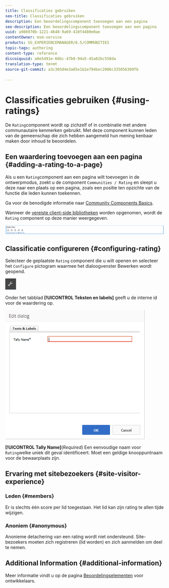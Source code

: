 ```yaml
---
title: Classificaties gebruiken
seo-title: Classificaties gebruiken
description: Een beoordelingscomponent toevoegen aan een pagina
seo-description: Een beoordelingscomponent toevoegen aan een pagina
uuid: a986970b-1221-4648-9a69-410f4480e0ae
contentOwner: msm-service
products: SG_EXPERIENCEMANAGER/6.5/COMMUNITIES
topic-tags: authoring
content-type: reference
discoiquuid: a0e5491e-66bc-47b0-94a5-45a02bc558da
translation-type: tm+mt
source-git-commit: a3c303d4e3a85e1b2e794bec2006c335056309fb

---
```



# Classificaties gebruiken {#using-ratings}

De `Rating`component wordt op zichzelf of in combinatie met andere communautaire kenmerken gebruikt. Met deze component kunnen leden van de gemeenschap die zich hebben aangemeld hun mening kenbaar maken door inhoud te beoordelen.

## Een waardering toevoegen aan een pagina {#adding-a-rating-to-a-page}

Als u een `Rating`component aan een pagina wilt toevoegen in de ontwerpmodus, zoekt u de component `Communities / Rating` en sleept u deze naar een plaats op een pagina, zoals een positie ten opzichte van de functie die leden kunnen toekennen.

Ga voor de benodigde informatie naar [Community Components Basics](basics.md).

Wanneer de [vereiste client-side bibliotheken](rating-basics.md#essentials-for-client-side) worden opgenomen, wordt de `Rating` component op deze manier weergegeven.

![chlimage_1-493](assets/chlimage_1-493.png)

## Classificatie configureren {#configuring-rating}

Selecteer de geplaatste `Rating` component die u wilt openen en selecteer het `Configure` pictogram waarmee het dialoogvenster Bewerken wordt geopend.

![chlimage_1-494](assets/chlimage_1-494.png)

Onder het tabblad **[!UICONTROL Teksten en labels]** geeft u de interne id voor de waardering op.

![chlimage_1-495](assets/chlimage_1-495.png)

**[!UICONTROL Tally Name]**(*Required*) Een eenvoudige naam voor `Rating`welke uniek dit geval identificeert. Moet een geldige knooppuntnaam voor de bewaarplaats zijn.

## Ervaring met sitebezoekers {#site-visitor-experience}

### Leden {#members}

Er is slechts één score per lid toegestaan. Het lid kan zijn rating te allen tijde wijzigen.

### Anoniem {#anonymous}

Anonieme detachering van een rating wordt niet ondersteund. Site-bezoekers moeten zich registreren (lid worden) en zich aanmelden om deel te nemen.

## Additional Information {#additional-information}

Meer informatie vindt u op de pagina [Beoordelingselementen](rating-basics.md) voor ontwikkelaars.
